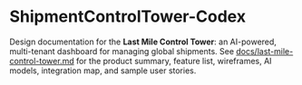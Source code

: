 # ShipmentControlTower-Codex

Design documentation for the **Last Mile Control Tower**: an AI-powered, multi-tenant dashboard for managing global shipments. See [docs/last-mile-control-tower.md](docs/last-mile-control-tower.md) for the product summary, feature list, wireframes, AI models, integration map, and sample user stories.
